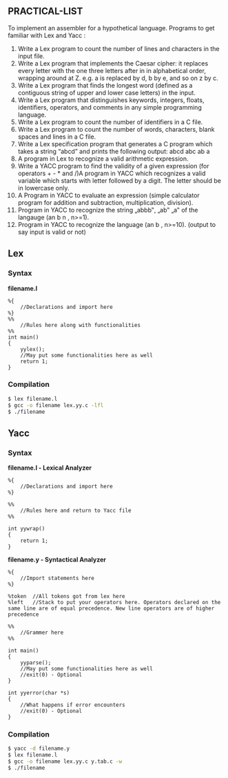 ## PRACTICAL-LIST

To implement an assembler for a hypothetical language. Programs to get familiar with Lex and Yacc :
1. Write a Lex program to count the number of lines and characters in the input file.
2. Write a Lex program that implements the Caesar cipher: it replaces every letter with the one three letters after in in alphabetical order, wrapping around at Z. e.g. a is replaced by d, b by e, and so on z by c.
3. Write a Lex program that finds the longest word (defined as a contiguous string of upper and lower case letters) in the input.
4. Write a Lex program that distinguishes keywords, integers, floats, identifiers, operators, and comments in any simple programming language.
5. Write a Lex program to count the number of identifiers in a C file.
6. Write a Lex program to count the number of words, characters, blank spaces and lines in a C file.
7. Write a Lex specification program that generates a C program which takes a string “abcd” and prints the following output: abcd abc ab a
8. A program in Lex to recognize a valid arithmetic expression.
9. Write a YACC program to find the validity of a given expression (for operators + - * and /)A program in YACC which recognizes a valid variable which starts with letter followed by a digit. The letter should be in lowercase only.
10. A Program in YACC to evaluate an expression (simple calculator program for addition and subtraction, multiplication, division).
11. Program in YACC to recognize the string „abbb‟, „ab‟ „a‟ of the langauge (an b n , n>=1).
12. Program in YACC to recognize the language (an b , n>=10). (output to say input is valid or not)

## Lex
### Syntax
<b>filename.l</b>
```
%{
	//Declarations and import here
%}
%%
	//Rules here along with functionalities
%%
int main()
{
	yylex();
	//May put some functionalities here as well
	return 1;
}
```

### Compilation
```bash
$ lex filename.l 
$ gcc -o filename lex.yy.c -lfl
$ ./filename
```

## Yacc
### Syntax
<b>filename.l - Lexical Analyzer</b>
```
%{
	//Declarations and import here
%}

%%
	//Rules here and return to Yacc file
%%

int yywrap()
{
	return 1;
}
```
<b>filename.y - Syntactical Analyzer</b>
```
%{
	//Import statements here
%}

%token	//All tokens got from lex here
%left	//Stack to put your operators here. Operators declared on the same line are of equal precedence. New line operators are of higher precedence

%%
	//Grammer here
%%

int main()
{
	yyparse();
	//May put some functionalities here as well
	//exit(0) - Optional
}

int yyerror(char *s)
{
	//What happens if error encounters
	//exit(0) - Optional
}
```

### Compilation
```bash
$ yacc -d filename.y 
$ lex filename.l 
$ gcc -o filename lex.yy.c y.tab.c -w
$ ./filename
```
